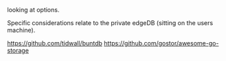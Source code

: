 looking at options.

Specific considerations relate to the private edgeDB (sitting on the users machine).

https://github.com/tidwall/buntdb
https://github.com/gostor/awesome-go-storage